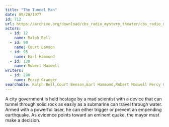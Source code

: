```yaml
---
title: "The Tunnel Man"
date: 09/20/1977
id: 712
url: https://archive.org/download/cbs_radio_mystery_theater/cbs_radio_mystery_theater-0701-0750.zip/cbs_radio_mystery_theater-0701-0750%2Fcbsrmt_0712_the_tunnel_man.mp3
actors:  
  - id: 12
    name: Ralph Bell  
  - id: 90
    name: Court Benson  
  - id: 95
    name: Earl Hammond  
  - id: 130
    name: Robert Maxwell
writers:  
  - id: 290
    name: Percy Granger
searchable: Ralph Bell,Court Benson,Earl Hammond,Robert Maxwell Percy Granger
---
```

A city government is held hostage by a mad scientist with a device that can tunnel through solid rock as easily as a submarine can travel through water. Armed with a powerful laser, he can either trigger or prevent an empending earthquake. As evidence points toward an eminent quake, the mayor must make a decision.